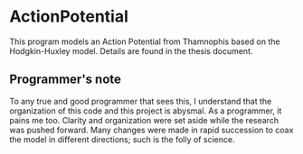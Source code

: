 # ActionPotential
This program models an Action Potential from Thamnophis based on the Hodgkin-Huxley model. Details are found in the thesis document.

## Programmer's note
To any true and good programmer that sees this, I understand that the organization of this code and this project is abysmal. As a programmer, it pains me too. Clarity and organization were set aside while the research was pushed forward. Many changes were made in rapid succession to coax the model in different directions; such is the folly of science.
